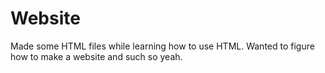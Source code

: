 # Website
Made some HTML files while learning how to use HTML. Wanted to figure how to make a website and such so yeah. 
